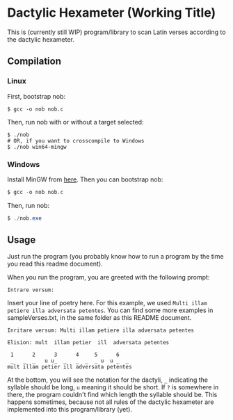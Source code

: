 
# Dactylic Hexameter (Working Title)

This is (currently still WIP) program/library to scan Latin verses according to the dactylic hexameter.

## Compilation

### Linux

First, bootstrap nob:

```shell
$ gcc -o nob nob.c
```

Then, run nob with or without a target selected:

```shell
$ ./nob
# OR, if you want to crosscompile to Windows
$ ./nob win64-mingw
```

### Windows

Install MinGW from [here](https://www.mingw-w64.org/downloads/#mingw-builds). Then you can bootstrap nob:

```powershell
$ gcc -o nob nob.c
```

Then, run nob:

```powershell
$ ./nob.exe
```

## Usage

Just run the program (you probably know how to run a program by the time you read this readme document).

When you run the program, you are greeted with the following prompt:

```text
Intrare versum: 
```

Insert your line of poetry here. For this example, we used `Multi illam petiere illa adversata petentes`. You can find some more examples in sampleVerses.txt, in the same folder as this README document.

```text
Inritare versum: Multi illam petiere illa adversata petentes

Elision: mult  illam petier  ill  adversata petentes

 1      2      3      4     5      6
 _   _  _   u u_  _   _  _  _ u  u _  _
mult illam petier ill adversata petentes
```

At the bottom, you will see the notation for the dactyli, `_` indicating the syllable should be long, `u` meaning it should be short. If `?` is somewhere in there, the program couldn't find which length the syllable should be. This happens sometimes, because not all rules of the dactylic hexameter are implemented into this program/library (yet).
